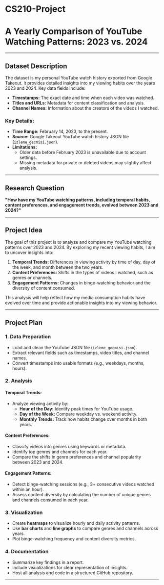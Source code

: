 # CS210-Project  
# A Yearly Comparison of YouTube Watching Patterns: 2023 vs. 2024

---

## Dataset Description
The dataset is my personal YouTube watch history exported from Google Takeout. It provides detailed insights into my viewing habits over the years 2023 and 2024. Key data fields include:
- **Timestamps:** The exact date and time when each video was watched.
- **Titles and URLs:** Metadata for content classification and analysis.
- **Channel Names:** Information about the creators of the videos I watched.

### Key Details:
- **Time Range:** February 14, 2023, to the present.
- **Source:** Google Takeout YouTube watch history JSON file (`izleme_gecmisi.json`).
- **Limitations:**
  - Older data before February 2023 is unavailable due to account settings.
  - Missing metadata for private or deleted videos may slightly affect analysis.

---

## Research Question
**"How have my YouTube watching patterns, including temporal habits, content preferences, and engagement trends, evolved between 2023 and 2024?"**

---

## Project Idea
The goal of this project is to analyze and compare my YouTube watching patterns over 2023 and 2024. By exploring my recent viewing habits, I aim to uncover insights into:
1. **Temporal Trends:** Differences in viewing activity by time of day, day of the week, and month between the two years.
2. **Content Preferences:** Shifts in the types of videos I watched, such as genres or channels.
3. **Engagement Patterns:** Changes in binge-watching behavior and the diversity of content consumed.

This analysis will help reflect how my media consumption habits have evolved over time and provide actionable insights into my viewing behavior.

---

## Project Plan

### 1. Data Preparation
- Load and clean the YouTube JSON file (`izleme_gecmisi.json`).
- Extract relevant fields such as timestamps, video titles, and channel names.
- Convert timestamps into usable formats (e.g., weekdays, months, hours).

### 2. Analysis
#### Temporal Trends:
- Analyze viewing activity by:
  - **Hour of the Day:** Identify peak times for YouTube usage.
  - **Day of the Week:** Compare weekday vs. weekend activity.
  - **Monthly Trends:** Track how habits change over months in both years.

#### Content Preferences:
- Classify videos into genres using keywords or metadata.
- Identify top genres and channels for each year.
- Compare the shifts in genre preferences and channel popularity between 2023 and 2024.

#### Engagement Patterns:
- Detect binge-watching sessions (e.g., 3+ consecutive videos watched within an hour).
- Assess content diversity by calculating the number of unique genres and channels consumed in each year.

### 3. Visualization
- Create **heatmaps** to visualize hourly and daily activity patterns.
- Use **bar charts** and **line graphs** to compare genres and channels across years.
- Plot binge-watching frequency and content diversity metrics.

### 4. Documentation
- Summarize key findings in a report.
- Include visualizations for clear representation of insights.
- Host all analysis and code in a structured GitHub repository.

---

